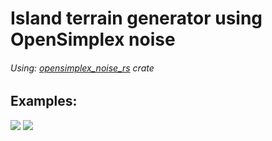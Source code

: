 # Island terrain generator using OpenSimplex noise

###### Using: [opensimplex_noise_rs](https://crates.io/crates/opensimplex_noise_rs) crate 

## Examples:
[<img src="https://i.imgur.com/P5eHdcL.png">](https://github.com/Mapet13/terrain-generator-2d/tree/master/examples)
[<img src="https://i.imgur.com/80AK6xH.png">](https://github.com/Mapet13/terrain-generator-2d/tree/master/examples)
